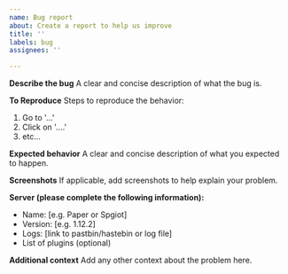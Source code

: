 ```yaml
---
name: Bug report
about: Create a report to help us improve
title: ''
labels: bug
assignees: ''

---
```


**Describe the bug**
A clear and concise description of what the bug is.

**To Reproduce**
Steps to reproduce the behavior:
1. Go to '...'
2. Click on '....'
3. etc...

**Expected behavior**
A clear and concise description of what you expected to happen.

**Screenshots**
If applicable, add screenshots to help explain your problem.

**Server (please complete the following information):**
 - Name: [e.g. Paper or Spgiot]
 - Version: [e.g. 1.12.2]
 - Logs: [link to pastbin/hastebin or log file]
 - List of plugins (optional)

**Additional context**
Add any other context about the problem here.
